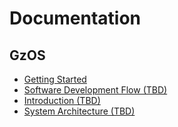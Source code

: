 # Documentation

## GzOS

+ [Getting Started](gzos/getting_started.md)
+ [Software Development Flow (TBD)](gzos/software_development_flow.md)
+ [Introduction (TBD)](gzos/introduction.md)
+ [System Architecture (TBD)](gzos/system_arch.md)
